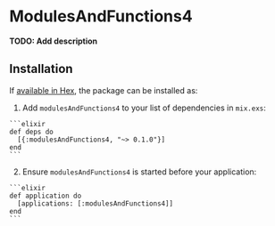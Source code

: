 # ModulesAndFunctions4

**TODO: Add description**

## Installation

If [available in Hex](https://hex.pm/docs/publish), the package can be installed as:

  1. Add `modulesAndFunctions4` to your list of dependencies in `mix.exs`:

    ```elixir
    def deps do
      [{:modulesAndFunctions4, "~> 0.1.0"}]
    end
    ```

  2. Ensure `modulesAndFunctions4` is started before your application:

    ```elixir
    def application do
      [applications: [:modulesAndFunctions4]]
    end
    ```


